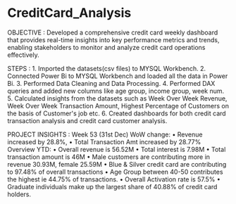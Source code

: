 # CreditCard_Analysis
OBJECTIVE : Developed a comprehensive credit card weekly dashboard that provides real-time insights into key performance metrics and trends, enabling stakeholders to monitor and analyze credit card operations effectively.

STEPS : 1. Imported the datasets(csv files) to MYSQL Workbench.
        2. Connected Power Bi to MYSQL Workbench and loaded all the data in Power Bi.
        3. Performed Data Cleaning and Data Processing.
        4. Performed DAX queries and added new columns like age group, income group, week num.
        5. Calculated insights from the datasets such as Week Over Week Revenue, Week Over Week Transaction Amount, Highest Percentage of Customers on the basis of Customer's job etc.
        6. Created dashboards for both credit card transaction analysis and credit card customer analysis.
 
PROJECT INSIGHTS : Week 53 (31st Dec)
                   WoW change: 
                   • Revenue increased by 28.8%, 
                   • Total Transaction Amt increased by 28.77%    
                   Overview YTD:
                  • Overall revenue is 56.52M
                  • Total interest is 7.98M
                  • Total transaction amount is 46M
                  • Male customers are contributing more in revenue 30.93M, female 25.59M
                  • Blue & Silver credit card are contributing to 97.48% of overall 
                  transactions
                  • Age Group between 40-50 contributes the highest ie 44.75% of transactions.
                  • Overall Activation rate is 57.5%
                  • Graduate individuals make up the largest share of 40.88% of credit card holders.
        
